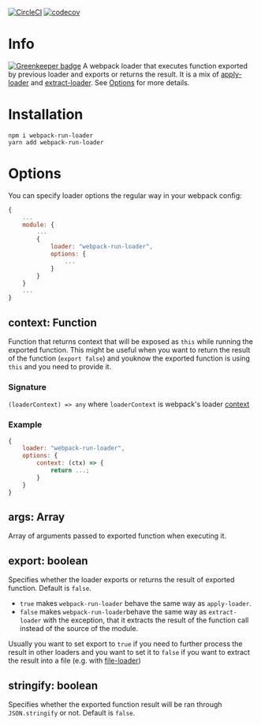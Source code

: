 [![CircleCI](https://circleci.com/gh/andrejbaran/webpack-run-loader.svg?style=svg)](https://circleci.com/gh/andrejbaran/webpack-run-loader)
[![codecov](https://codecov.io/gh/andrejbaran/webpack-run-loader/branch/master/graph/badge.svg)](https://codecov.io/gh/andrejbaran/webpack-run-loader)
# Info

[![Greenkeeper badge](https://badges.greenkeeper.io/andrejbaran/webpack-run-loader.svg)](https://greenkeeper.io/)
A webpack loader that executes function exported by previous loader and exports or returns the result.
It is a mix of [apply-loader](https://github.com/mogelbrod/apply-loader) and [extract-loader](https://github.com/peerigon/extract-loader). See [Options](#options) for more details.

# Installation

```shell
npm i webpack-run-loader
yarn add webpack-run-loader
```

# Options
You can specify loader options the regular way in your webpack config:
```js
{
    ...
    module: {
        ...
        {
            loader: "webpack-run-loader",
            options: {
                ...
            }
        }
    }
    ...
}
```
## context: Function
Function that returns context that will be exposed as `this` while running the exported function.
This might be useful when you want to return the result of the function (`export false`) and youknow the exported function is using `this` and you need to provide it.
### Signature
`(loaderContext) => any` where `loaderContext` is webpack's loader [context](https://webpack.js.org/api/loaders/#the-loader-context)
### Example
```js
{
    loader: "webpack-run-loader",
    options: {
        context: (ctx) => {
            return ...;
        }
    }
}
```

## args: Array
Array of arguments passed to exported function when executing it.

## export: boolean
Specifies whether the loader exports or returns the result of exported function.
Default is `false`.
 * `true` makes `webpack-run-loader` behave the same way as `apply-loader`.
 * `false` makes `webpack-run-loader`behave the same way as `extract-loader` with the exception, that it extracts the result of the function call instead of the source of the module.

Usually you want to set export to `true` if you need to further process the result in other loaders and you want to set it to `false` if you want to extract the result into a file (e.g. with [file-loader](https://github.com/webpack-contrib/file-loader))
 
## stringify: boolean
Specifies whether the exported function result will be ran through `JSON.stringify` or not. 
Default is `false`.
